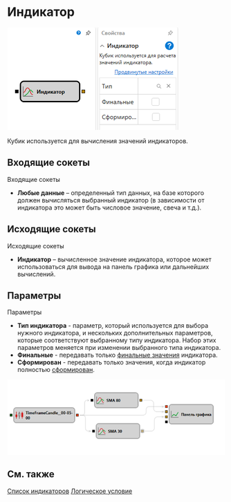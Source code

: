 # Индикатор

![Designer Indicator 00](../../../../../../images/designer_indicator_00.png)

Кубик используется для вычисления значений индикаторов.

## Входящие сокеты

Входящие сокеты

- **Любые данные** – определенный тип данных, на базе которого должен вычисляться выбранный индикатор (в зависимости от индикатора это может быть числовое значение, свеча и т.д.).

## Исходящие сокеты

Исходящие сокеты

- **Индикатор** – вычисленное значение индикатора, которое может использоваться для вывода на панель графика или дальнейших вычислений.

## Параметры

Параметры

- **Тип индикатора** - параметр, который используется для выбора нужного индикатора, и нескольких дополнительных параметров, которые соответствуют выбранному типу индикатора. Набор этих параметров меняется при изменении выбранного типа индикатора.
- **Финальные** - передавать только [финальные значения](../../../../../api/indicators.md) индикатора.
- **Сформирован** - передавать только значения, когда индикатор полностью [сформирован](../../../../../api/indicators.md).

![Designer Indicator 01](../../../../../../images/designer_indicator_01.png)

## См. также

[Список индикаторов](../../../../../api/indicators/list_of_indicators.md)
[Логическое условие](logical_condition.md)
